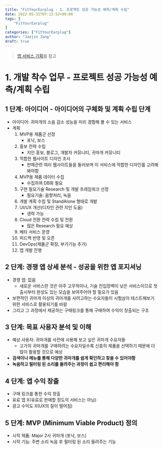 ```yaml
---
title: "FitYourEarplug - 1. 프로젝트 성공 가능성 예측/계획 수립"
date: 2022-05-31T07:12:52+09:00
tags: [
	"FitYourEarplug"
]
categories: ["FitYourEarplug"]
author: "Jaejin Jang"
draft: true
---
```


> [앱 서비스 기획](https://velog.io/@eoqkrskfk94/%EC%95%B1-%EC%84%9C%EB%B9%84%EC%8A%A4-%EA%B8%B0%ED%9A%8D)를 참고

# 1. 개발 착수 업무 - 프로젝트 성공 가능성 예측/계획 수립
## 1 단계: 아이디어 - 아이디어의 구체화 및 계획 수립 단계
- 아이디어: 귀마개의 소음 감소 성능을 미리 경험해 볼 수 있는 서비스
- 계획
  1. MVP용 제품군 선정
     - 포낙, 보스
  1. 홍보 전략 수립
     - 지인 홍보, 블로그, 개발자 커뮤니티, 귀마개 커뮤니티 
  1. 적합한 웹사이트 디자인 조사
     - 판매관련 여러 웹사이트들을 둘러보며 이 서비스에 적합한 디자인를 고려해봐야함
  1. MVP용 제품 데이터 수집
     - 수집하여 DB화 필요
  1. 구현 필요기술 Research 및 개발 프레임워크 선정
     - 필요기술: 음향처리, 녹음
  1. 개발 계획 수립 및 StandAlone 형태로 개발
  1. UI/UX 개선(디자인 관련 지인 도움)
     - 생략 가능
  1. Cloud 전환 전략 수립 및 전환
     - 많은 Research 필요 예상
  1. 베타 서비스 운영
  1. 피드백 반영 및 오픈
  1. DevOps(제품군 확장, 부가기능 추가)
  1. 앱 개발 진행
## 2 단계: 경쟁 앱 상세 분석 - 성공을 위한 앱 포지셔닝
- 경쟁 앱: 없음
  - 새로운 서비스란 것은 아주 고무적이나, 기술 진입장벽이 낮은 서비스이므로 첫 출시부터 완성도 있는 모습을 보여주어야 할 필요가 있음
- 보편적인 귀마개 이상의 귀마개를 사려고하는 수요자들이 시험삼아 테스트해보기 위한 서비스로 활용되기를 바람
- 그리고 그 과정에서 제공하는 구매링크를 통해 구매하여 수익이 창출되는 구조
## 3 단계: 목표 사용자 분석 및 이해
- 예상 사용자: 귀마개를 사전에 사용해 보고 싶은 귀마개 수요자들
  - 고가의 귀마개를 구매하려는 수요자일수록 신중히 제품을 선택하기 때문에 더 많이 활용할 것으로 예상
- **검색이나 메뉴를 통해 다양한 귀마개를 쉽게 확인하고 찾을 수 있어야함**
- **녹음하고 필터링 된 소리를 들려주는 과정이 쉽고 편리해야 함**
## 4 단계: 앱 수익 창출
- 구매 링크를 통한 수익 창출
- 유료 앱 X(유료로 판매할 정도의 서비스는 아님)
- 광고 수익도 X(UX의 질이 떨어짐)
## 5 단계: MVP (Minimum Viable Product) 정의
- 시작 제품: Major 2사 귀마개 (포낙, 보스)
- 시작 기능: 주변 소리 녹음 후 필터링 된 소리 들려주는 기능
